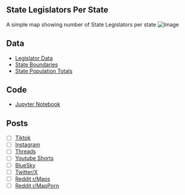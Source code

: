 ## State Legislators Per State
A simple map showing number of State Legislators per state
![Image](https://drive.google.com/uc?export=view&id=)

## Data
* [Legislator Data](https://en.wikipedia.org/wiki/List_of_United_States_state_legislatures)
* [State Boundaries](https://www.census.gov/geographies/mapping-files/time-series/geo/carto-boundary-file.html)
* [State Population Totals](https://www.census.gov/data/tables/time-series/demo/popest/2020s-state-total.html)

## Code
* [Jupyter Notebook](FormatData.ipynb)

## Posts
- [ ] [Tiktok]()
- [ ] [Instagram]()
- [ ] [Threads]()
- [ ] [Youtube Shorts]()
- [ ] [BlueSky]()
- [ ] [Twitter/X]()
- [ ] [Reddit r/Maps]()
- [ ] [Reddit r/MapPorn]()
